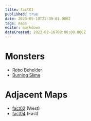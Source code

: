 ```yaml
---
title: fact03
published: true
date: 2023-09-10T22:39:01.000Z
tags: maps
editor: markdown
dateCreated: 2023-02-16T00:00:00.000Z
---
```



# Monsters
 * [Robo Beholder](/monsters/robo-beholder)
 * [Burning Slime](/monsters/burning-slime)

# Adjacent Maps
 * [fact02](/maps/fact02) (West)
 * [fact04](/maps/fact04) (East)
